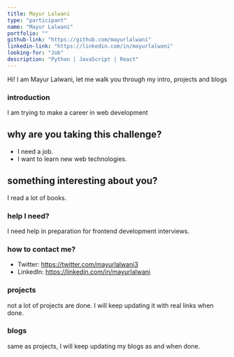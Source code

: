 ```yaml
---
title: Mayur Lalwani
type: "participant"
name: "Mayur Lalwani"
portfolio: ""
github-link: "https://github.com/mayurlalwani"
linkedin-link: "https://linkedin.com/in/mayurlalwani"
looking-for: "Job"
description: "Python | JavaScript | React"
---
```


Hi! I am Mayur Lalwani, let me walk you through my intro, projects and blogs

### introduction

I am trying to make a career in web development

## why are you taking this challenge?

- I need a job.
- I want to learn new web technologies.

## something interesting about you?

I read a lot of books.

### help I need?

I need help in preparation for frontend development interviews.

### how to contact me?

- Twitter: https://twitter.com/mayurlalwani3
- LinkedIn: https://linkedin.com/in/mayurlalwani

### projects

not a lot of projects are done. I will keep updating it with real links when done.

### blogs

same as projects, I will keep updating my blogs as and when done.


